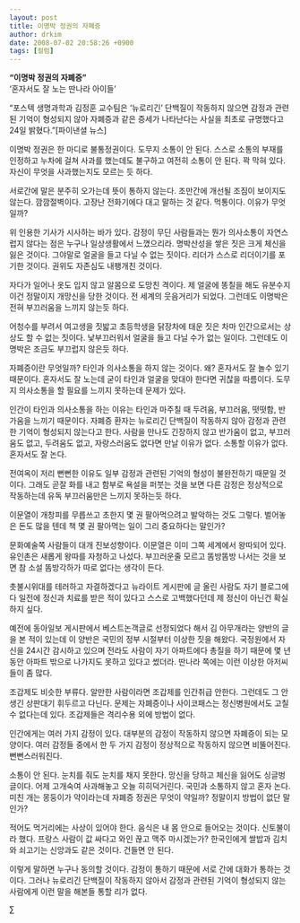 ```yaml
---
layout: post
title: 이명박 정권의 자폐증
author: drkim
date: 2008-07-02 20:58:26 +0900
tags: [컬럼]
---
```

**“이명박 정권의 자폐증”**  
‘혼자서도 잘 노는 딴나라 아이들’

“포스텍 생명과학과 김정훈 교수팀은 ‘뉴로리긴’ 단백질이 작동하지 않으면 감정과 관련된 기억이 형성되지 않아 자폐증과 같은 증세가 나타난다는 사실을 최초로 규명했다고 24일 밝혔다.”[파이낸셜 뉴스]

이명박 정권은 한 마디로 불통정권이다. 도무지 소통이 안 된다. 스스로 소통의 부재를 인정하고 누차에 걸쳐 사과를 했는데도 불구하고 여전히 소통이 안 된다. 꽉 막혀 있다. 자신이 무엇을 사과했는지도 모르는 듯 하다. 

서로간에 말은 분주히 오가는데 뜻이 통하지 않는다. 조만간에 개선될 조짐이 보이지도 않는다. 깜깜절벽이다. 고장난 전화기에다 대고 말하는 것 같다. 먹통이다. 이유가 무엇일까? 

위 인용한 기사가 시사하는 바가 있다. 감정이 무딘 사람들과는 뭔가 의사소통이 자연스럽지 않다는 점은 누구나 일상생활에서 느꼈으리라. 명박산성을 쌓은 짓은 크게 체신을 잃은 것이다. 그야말로 얼굴을 들고 다닐 수 없는 짓이다. 리더가 스스로 리더이기를 포기한 것이다. 권위도 자존심도 내팽개친 것이다. 

자다가 일어나 옷도 입지 않고 알몸으로 도망친 격이다. 제 얼굴에 똥칠을 해도 유분수지 이건 정말이지 개망신을 당한 것이다. 전 세계의 웃음거리가 되었다. 그런데도 이명박은 전혀 부끄러움을 느끼지 않는듯 하다. 

어청수를 부려서 여고생을 짓밟고 초등학생을 닭장차에 태운 짓은 차마 인간으로서는 상상도 할 수 없는 짓이다. 낯부끄러워서 얼굴을 들고 다닐 수가 없는 일이다. 그런데도 이명박은 조금도 부끄럽지 않은듯 하다. 

자폐증이란 무엇일까? 타인과 의사소통을 하지 않는 것이다. 왜? 혼자서도 잘 놀수 있기 때문이다. 혼자서도 잘 노는데 굳이 타인과 얼굴을 맞대야 한다면 귀찮을 따름이다. 도무지 의사소통을 할 필요를 느끼지 못하는데 문제가 있다. 

인간이 타인과 의사소통을 하는 이유는 타인과 마주칠 때 두려움, 부끄러움, 떳떳함, 반가움을 느끼기 때문이다. 자폐증 환자는 뉴로리긴 단백질이 작동하지 않아 감정과 관련한 기억이 형성되지 않는다고 한다. 사람을 만나도 긴장하지 않고 반가움이 없고, 부끄러움도 없고, 두려움도 없고, 자랑스러움도 없다면 만날 이유가 없다. 소통할 이유가 없다. 혼자서도 잘 논다. 

전여옥이 저리 뻔뻔한 이유도 일부 감정과 관련된 기억의 형성이 불완전하기 때문일 것이다. 그래도 곧잘 화를 내고 함부로 욕설을 퍼붓는 것을 보면 다른 감정은 정상적으로 작동하는데 유독 부끄러움만은 느끼지 못하는듯 하다. 

이문열이 개창피를 무릅쓰고 초한지 몇 권 팔아먹으려고 발악하는 것도 그렇다. 벌어놓은 돈도 많을 텐데 책 몇 권 팔아먹는 일이 그리 중요하다는 말인가?

문화예술쪽 사람들이 대개 진보성향이다. 이문열은 이미 그쪽 세계에서 왕따되어 있다. 유인촌은 새롭게 왕따를 자청하고 나섰다. 부끄러운줄 모르고 똠방똠방 나서는 것을 보면 참 소설 똠방각하가 따로 없다는 생각이 든다. 

촛불시위대를 테러하고 자결하겠다고 뉴라이트 게시판에 글 올린 사람도 자기 블로그에다 일전에 정신과 치료를 받은 적이 있다고 스스로 고백했다던데 제 정신이 아닌건 확실하지 싶다. 

예전에 동아일보 게시판에서 베스트논객글로 선정되었다 해서 김 아무개라는 양반의 글을 본 적이 있는데 이 양반은 국민의 정부 시절부터 이상한 짓을 해왔다. 국정원에서 자신을 24시간 감시하고 있으며 전라도 사람이 자기 아파트에다 총질을 하기 때문에 몇 년 동안 아파트 밖으로 나가지도 못하고 있다고 썼더라. 딴나라 쪽에는 이런 이상한 아저씨들이 좀 많다.

조갑제도 비슷한 부류다. 알만한 사람이라면 조갑제를 인간취급 안한다. 그런데도 그 안생긴 상판대기 휘두르고 다닌다. 문제는 자폐증이나 사이코패스는 정신병원에서도 고칠 수 없다는데 있다. 조갑제들은 격리수용 외에 방법이 없다. 

인간에게는 여러 가지 감정이 있다. 대부분의 감정이 작동하지 않으면 자폐증이 되는 모양이다. 여러 감정들 중에서 한 두 가지 감정이 정상적으로 작동하지 않으면 비뚤어진다. 뻔뻔스러워진다. 

소통이 안 된다. 눈치를 줘도 눈치를 채지 못한다. 망신을 당하고 체신을 잃어도 싱글벙글이다. 어제 고개숙여 사과해놓고 오늘 히히덕거린다. 국민과 소통하지 않고 혼자 논다. 미친 개는 몽둥이가 약이라는데 자폐증 정권은 무엇이 약일까? 정말이지 방법이 없단 말인가?

적어도 먹거리에는 사상이 있어야 한다. 음식은 내 몸 안으로 들어오는 것이다. 신토불이라 했다. 프랑스 사람이 값 싸다고 와인 끊고 맥주 마시겠는가? 한국인에게 쌀밥과 김치와 쇠고기는 신앙과도 같은 것이다. 건들면 안 된다. 

이렇게 말하면 누구나 동의할 것이다. 감정이 통하기 때문에 서로 간에 대화가 통하는 것이다. 그러나 뉴로리긴 단백질이 작동하지 않아서 감정과 관련된 기억이 형성되지 않는 사람에게 이런 말을 해본들 통할 리가 없다. 



∑